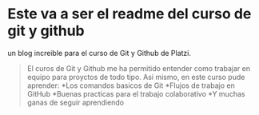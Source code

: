 # Este va a ser el readme del curso de git y github
un blog increible para el curso de Git y Github de Platzi. 
> El curos de Git y Github me ha permitido entender como trabajar en equipo para proyctos de todo tipo. 
Asi mismo, en este curso pude aprender: 
*Los comandos basicos de Git
*Flujos de trabajo en GitHub
*Buenas practicas para el trabajo colaborativo
*Y muchas ganas de seguir aprendiendo